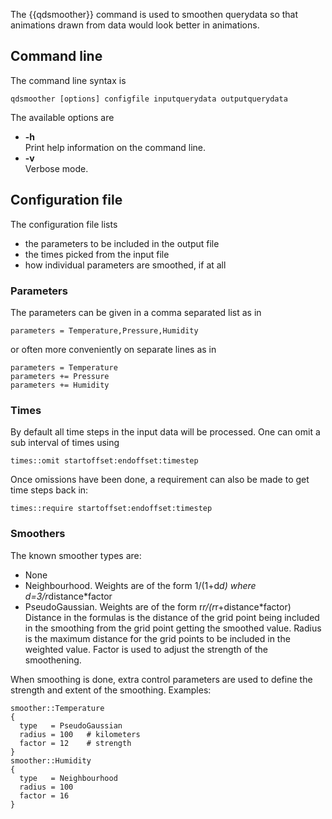 The {﻿{qdsmoother}} command is used to smoothen querydata so that animations drawn from data would look better in animations.

## Command line

The command line syntax is

    qdsmoother [options] configfile inputquerydata outputquerydata

The available options are

* **-h**  
    Print help information on the command line.
* **-v**  
    Verbose mode.

## Configuration file

The configuration file lists

*    the parameters to be included in the output file
*    the times picked from the input file
*    how individual parameters are smoothed, if at all

### Parameters

The parameters can be given in a comma separated list as in

    parameters = Temperature,Pressure,Humidity

or often more conveniently on separate lines as in

    parameters = Temperature
    parameters += Pressure
    parameters += Humidity

### Times

By default all time steps in the input data will be processed. One can omit a sub interval of times using

    times::omit startoffset:endoffset:timestep

Once omissions have been done, a requirement can also be made to get time steps back in:

    times::require startoffset:endoffset:timestep

### Smoothers

The known smoother types are:

*    None
*    Neighbourhood. Weights are of the form 1/(1+d*d) where d=3/r*distance*factor
*    PseudoGaussian. Weights are of the form r*r/(r*r+distance*factor)  
    Distance in the formulas is the distance of the grid point being included in the smoothing from the grid point getting the smoothed value. Radius is the maximum distance for the grid points to be included in the weighted value. Factor is used to adjust the strength of the smoothening.

When smoothing is done, extra control parameters are used to define the strength and extent of the smoothing.
Examples:

    smoother::Temperature
    {
      type   = PseudoGaussian
      radius = 100   # kilometers
      factor = 12    # strength
    }
    smoother::Humidity
    {
      type   = Neighbourhood
      radius = 100
      factor = 16
    }
